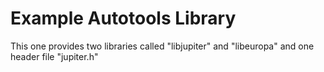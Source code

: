 # Example Autotools Library

This one provides two libraries called "libjupiter" and "libeuropa" and one header file "jupiter.h"

